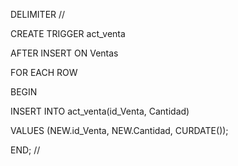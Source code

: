 DELIMITER //

CREATE TRIGGER act_venta

AFTER INSERT ON Ventas

FOR EACH ROW

BEGIN 

   INSERT INTO act_venta(id_Venta, Cantidad)
   
   VALUES (NEW.id_Venta, NEW.Cantidad, CURDATE());
   
END; //
